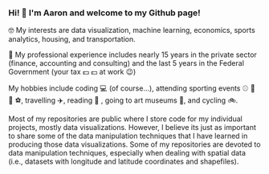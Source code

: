 ### Hi! 👋 I'm Aaron and welcome to my Github page!

🤓 My interests are data visualization, machine learning, economics, sports analytics, housing, and transportation. 

💼 My professional experience includes nearly 15 years in the private sector (finance, accounting and consulting) and the last 5 years in the Federal Government (your tax 💵 💵 at work 😉)

My hobbies include coding 💻 (of course...), attending sporting events ⚾ 🏀 🏈 ⚽, travelling ✈️, reading 📖 , going to art museums 🎨, and cycling 🚲.

Most of my repositories are public where I store code for my individual projects, mostly data visualizations. However, I believe its just as important to share some of the data manipulation techniques that I have learned in producing those data visualizations. Some of my repositories are devoted to data manipulation techniques, especially when dealing with spatial data (i.e., datasets with longitude and latitude coordinates and shapefiles).


